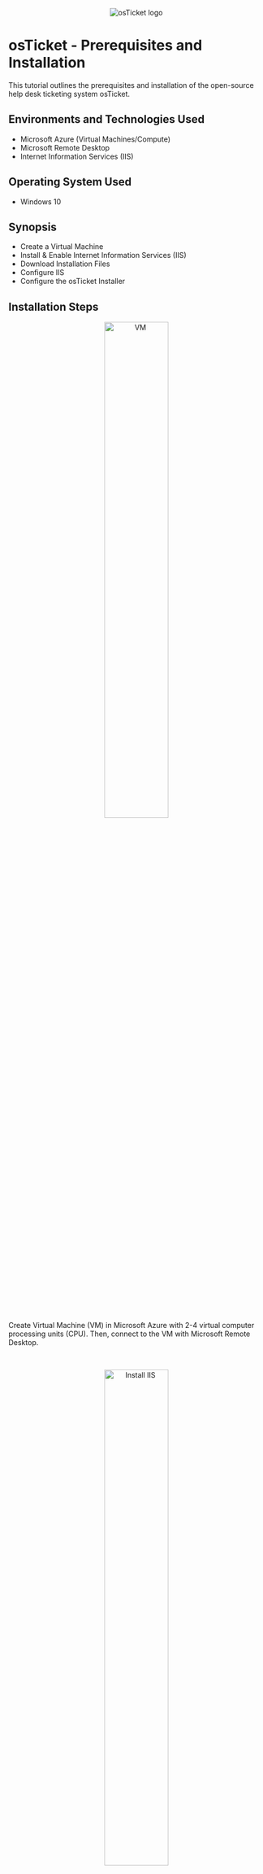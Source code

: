 
<p align="center">
<img src="https://i.imgur.com/Clzj7Xs.png" alt="osTicket logo"/>
</p>

<h1>osTicket - Prerequisites and Installation</h1>
This tutorial outlines the prerequisites and installation of the open-source help desk ticketing system osTicket.<br />


<h2>Environments and Technologies Used</h2>

- Microsoft Azure (Virtual Machines/Compute)
- Microsoft Remote Desktop
- Internet Information Services (IIS)

<h2>Operating System Used </h2>

- Windows 10</b>

<h2>Synopsis</h2>

- Create a Virtual Machine 
- Install & Enable Internet Information Services (IIS)
- Download Installation Files
- Configure IIS
- Configure the osTicket Installer

<h2>Installation Steps</h2>

<p align="center">
<img src="https://i.imgur.com/HcOnrqb.png" height="50%" width="50%" alt="VM"/>
</p>
<p> Create Virtual Machine (VM) in Microsoft Azure with 2-4 virtual computer processing units (CPU). Then, connect to the VM with Microsoft Remote Desktop. 
</p>
<br />

<p align="center">
<img src="https://i.imgur.com/dznSw6k.png" height="50%" width="50%" alt="Install IIS"/>
</p>
<p> In the VM's control panel, access Programs: Turn Windows Features On or Off. In the IIS's subfolder of World Wide Web Services' (WWS) subfolder of Application Development, check CGI. In the WWWS' subfolder of Common HTTP Features, make sure all the boxes have been checked (or X). 
</p>
<br />

<p align="center">
<img src="https://i.imgur.com/IWxHXqU.png" height="50%" width="50%" alt="Installation Files"/>
</p>
<p> Download PHP Manager for IIS, IIS URL Rewrite Module, and PHP zip File. Create a directory C:\PHP. Extract PHP zip file, and insert in C:\PHP. Download Microsoft C++ 2015-2022 Redistributable and MySQL Server 5.5. 
</p>
<br />

<p align="center">
<img src="https://i.imgur.com/utnjqwE.png" height="50%" width="50%" alt="MySQL"/>
</p>
<p> When installing MySQL Server, select Typical Setup and launch the Configuration Wizard. Select Standard Configuration and add your root password. 
</p>
<br />

<p align="center">
<img src="https://i.imgur.com/JzPYRlt.png" height="50%" width="50%" alt="IIS"/>
</p>
<p> Open IIS and run as administrator. Register PHP with the php_cgi that was extracted earlier into the C:\PHP. Restart IIS. 
</p>
<br />

<p align="center">
<img src="https://i.imgur.com/tVOW7mn.png" height="50%" width="50%" alt="osTicket"/>
</p>
<p> Download osTicket, Extract the "upload" folder and drop it into C:\inetpub\wwwroot. Rename the "upload" folder to "osTicket." Reload IIS, and Restart server (or Stop then Start server). 
</p>
<br />

<p align="center">
<img src="https://i.imgur.com/KCm4IbZ.png" height="50%" width="50%" alt="Reboot IIS"/>
</p>
<p align="center"> In IIS Connections, go to osTicket, then click on Browse *:80 (http). 
</p>
<br />


<p align="center">
<img src="https://i.imgur.com/REogFsQ.png" height="50%" width="50%" alt="Initial osTicket Screen"/>
</p>
<p align="center"> If installed correctly, the osTicket Installer appears on a web page. 
</p>
<br />


<p align="center">
<img src="https://i.imgur.com/FhGQ4D4.png" height="50%" width="50%" alt="Disk Sanitization Steps"/>
</p>
<p> In IIS, access the PHP Manager. Enable the following extensions: php_imap.dll, php_intl.dll, and php_opcache.dll. Restart IIS. Refresh the webpage. Notice the changes in the features. 
</p>
<br />


<p align="center">
<img src="https://i.imgur.com/bkrPDPy.png" height="50%" width="50%" alt="Rename"/>
</p>
<p> Access the osTicket folder's subfolder: Include. Select "ost-sampleconfig.php" and rename it "ost-config.php." 
<br />

<p align="center">
<img src="https://i.imgur.com/BGW2YUH.png" height="50%" width="50%" alt="Permissions"/>
</p>
<p> In ost-config.php's Properties' Security section, Disable Inheritance, and add new permissions for the principal "Everyone" and select all the basic permissions. 
</p>
<br />

<p align="center">
<img src="" height="50%" width="50%" alt=""/>
</p>
<p> Return to the osTicket Installer in the web browser. Add Name, Default E-mail, 

</p>
<br />

<p align="center">
<img src="https://i.imgur.com/DJmEXEB.png" height="50%" width="50%" alt="Disk Sanitization Steps"/>
</p>
<p>
Description
</p>
<br />

<p align="center">
<img src="https://i.imgur.com/DJmEXEB.png" height="50%" width="50%" alt="Disk Sanitization Steps"/>
</p>
<p>
Description
</p>
<br />

<p align="center">
<img src="https://i.imgur.com/DJmEXEB.png" height="50%" width="50%" alt="Disk Sanitization Steps"/>
</p>
<p>
Description
</p>
<br />

<p align="center">
<img src="https://i.imgur.com/DJmEXEB.png" height="50%" width="50%" alt="Disk Sanitization Steps"/>
</p>
<p>
Description
</p>
<br />

<p align="center">
<img src="https://i.imgur.com/DJmEXEB.png" height="50%" width="50%" alt="Disk Sanitization Steps"/>
</p>
<p>
Description
</p>
<br />
